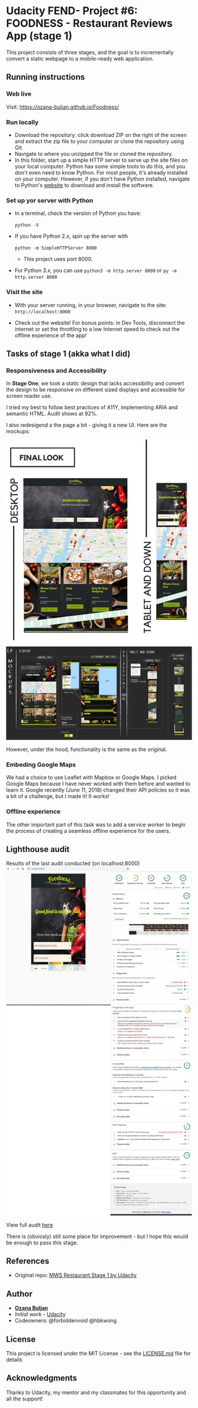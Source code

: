 # Udacity FEND- Project #6:  FOODNESS - Restaurant Reviews App (stage 1)

This project consists of three stages, and the goal is to incrementally convert a static webpage to a mobile-ready web application.


## Running instructions

### Web live
Visit: https://ozana-buljan.github.io/Foodness/

### Run locally
*   Download the repository: click download ZIP on the right of the screen and extract the zip file to your computer or clone the repository using Git.
*   Navigate to where you unzipped the file or cloned the repository.
*  In this folder, start up a simple HTTP server to serve up the site files on your local computer. Python has some simple tools to do this, and you don't even need to know Python. For most people, it's already installed on your computer. However, if you don't have Python installed, navigate to Python's [website](https://www.python.org/) to download and install the software.


### Set up yor server with Python
* In a terminal, check the version of Python you have:

    ```python -V```

* If you have Python 2.x, spin up the server with

    ```python -m SimpleHTTPServer 8000```

    - This project uses port 8000.


* For Python 3.x, you can use
    ```python3 -m http.server 8000```
    or
    ```py -m http.server 8000```

### Visit the site
* With your server running, in your browser, navigate to the site: `http://localhost:8000`

* Check out the website! For bonus points: in Dev Tools,  disconnect the internet or set the throttling to a low Internet speed to check out the offline experience of the app!


## Tasks of stage 1 (akka what I did)

### Responsiveness and Accessibility
In **Stage One**, we took a static design that lacks accessibility and convert the design to be responsive on different sized displays and accessible for screen reader use.

I tried my best to follow best practices of A11Y, implementing ARIA and semantic HTML. Audit shows at 92%.  

I also redesigend a the page a bit - giving it a new UI. Here are the mockups:

![Foodness UI](https://github.com/ozana-buljan/Foodness/blob/master/img/Foodness-design--final.jpg)

![Foodness Mockups](https://github.com/ozana-buljan/Foodness/blob/master/img/Foodness---lf-mockups.png)

However, under the hood, functionality is the same as the original.

### Embeding Google Maps

We had a choice to use Leaflet with Mapbox or Google Maps. I picked Google Maps because I have never worked with them before and wanted to learn it.  Google recently (June 11, 2018) changed their API policies so it was a bit of a challenge, but I made it! It works!

### Offline experience
The other important part of this task was to add a service worker to begin the process of creating a seamless offline experience for the users.

## Lighthouse audit
Results of the last audit conducted (on localhost:8000)
![Audit](https://github.com/ozana-buljan/Foodness/blob/master/img/2018-06-28-19-45-Lighthouse-Audit.jpg)


View full audit [here](https://github.com/ozana-buljan/Foodness/blob/master/Lighthouse%20Audit%20Report%20for%20the%20project8000-20180628T193509.json)

There is (obviosly) still some place for improvement - but I hope this would be enough to pass this stage.

## References
*   Original repo: [MWS Restaurant Stage 1 by Udacity](https://github.com/udacity/mws-restaurant-stage-1)

## Author
* [**Ozana Buljan**](https://github.com/ozana-buljan)
* *Initial work* - [Udacity](https://github.com/udacity/mws-restaurant-stage-1)
* Codeowners: @forbiddenvoid @hbkwong

## License
This project is licensed under the MIT License - see the [LICENSE.md](LICENSE.md) file for details

## Acknowledgments
Thanks to Udacity, my mentor and my classmates for this opportunity and all the support!
